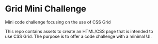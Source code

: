 # Grid Mini Challenge
Mini code challenge focusing on the use of CSS Grid

This repo contains assets to create an HTML/CSS page that is intended to use CSS Grid. The purpose is to offer a code challenge with a minimal UI. 
